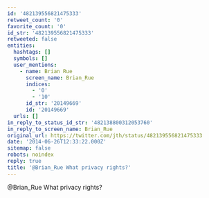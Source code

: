 ```yaml
---
id: '482139556821475333'
retweet_count: '0'
favorite_count: '0'
id_str: '482139556821475333'
retweeted: false
entities:
  hashtags: []
  symbols: []
  user_mentions:
    - name: Brian Rue
      screen_name: Brian_Rue
      indices:
        - '0'
        - '10'
      id_str: '20149669'
      id: '20149669'
  urls: []
in_reply_to_status_id_str: '482138800312053760'
in_reply_to_screen_name: Brian_Rue
original_url: https://twitter.com/jth/status/482139556821475333
date: '2014-06-26T12:33:22.000Z'
sitemap: false
robots: noindex
reply: true
title: '@Brian_Rue What privacy rights?'
---
```


@Brian_Rue What privacy rights?